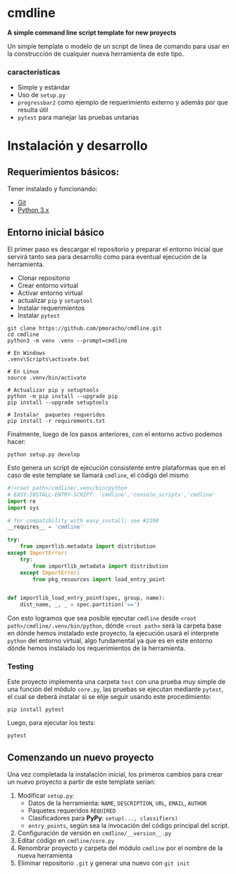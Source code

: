 # cmdline

__A simple command line script template for new proyects__

Un simple template o modelo de un script de linea de comando para usar en la
construcción de cualquier nueva herramienta de este tipo.

### características

* Simple y estándar
* Uso de `setup.py`
* `progressbar2` como ejemplo de requerimiento externo y además por que resulta útil
* `pytest` para manejar las pruebas unitarias


# Instalación y desarrollo
## Requerimientos básicos:

Tener instalado y funcionando:

* [Git][git]
* [Python 3.x][python]

## Entorno inicial básico

El primer paso es descargar el repositorio y preparar el entorno inicial que
servirá tanto sea para desarrollo como para eventual ejecución de la
herramienta.

* Clonar repositorio
* Crear entorno virtual
* Activar entorno virtual
* actualizar `pip` y `setuptool`
* Instalar requerimientos
* Instalar `pytest`

```
git clone https://github.com/pmoracho/cmdline.git
cd cmdline
python3 -m venv .venv --prompt=cmdline

# En Windows
.venv\Scripts\activate.bat

# En Linux
source .venv/bin/activate

# Actualizar pip y setuptools
python -m pip install --upgrade pip
pip install --upgrade setuptools

# Instalar  paquetes requeridos
pip install -r requirements.txt
```

Finalmente, luego de los pasos anteriores, con el entorno activo podemos hacer:

```
python setup.py develop
```

Esto genera un script de ejecución consistente entre plataformas que en el caso
de este template se llamará `cmdline`, el código del mismo

```python
#!<root path>/cmdline/.venv/bin/python
# EASY-INSTALL-ENTRY-SCRIPT: 'cmdline','console_scripts','cmdline'
import re
import sys

# for compatibility with easy_install; see #2198
__requires__ = 'cmdline'

try:
    from importlib.metadata import distribution
except ImportError:
    try:
        from importlib_metadata import distribution
    except ImportError:
        from pkg_resources import load_entry_point


def importlib_load_entry_point(spec, group, name):
    dist_name, _, _ = spec.partition('==')
```

Con esto logramos que sea posible ejecutar `cmdline` desde `<root
path>/cmdline/.venv/bin/python`, dónde `<root path>` será la carpeta base en
dónde hemos instalado este proyecto, la ejecución usará el interprete `python`
del entorno virtual, algo fundamental ya que es en este entorno dónde hemos
instalado los requerimientos de la herramienta.

### Testing

Este proyecto implementa una carpeta `test` con una prueba muy simple de una
función del módulo `core.py`, las pruebas se ejecutan mediante `pytest`, el cual
se deberá instalar si se elije seguir usando este procedimiento:

```
pip install pytest
```

Luego, para ejecutar los tests:

```
pytest
```



## Comenzando un nuevo proyecto

Una vez completada la instalación inicial, los primeros cambios para crear un
nuevo proyecto a partir de este template serían:

1. Modificar `setup.py`:
    * Datos de la herramienta: `NAME`, `DESCRIPTION`, `URL`, `EMAIL`, `AUTHOR`
    * Paquetes requeridos `REQUIRED`
    * Clasificadores para **PyPy**: `setup(..., classifiers)`
    * `entry_points`, según sea la invocación del código principal del script.
2. Configuración de versión en `cmdline/__version__.py`
3. Editar código en `cmdline/core.py`
4. Renombrar proyecto y carpeta del módulo `cmdline` por el nombre de la nueva herramienta
5. Eliminar repositorio `.git` y generar una nuevo con `git init`


[git]: https://git-scm.com/
[python]: https://www.python.org/
